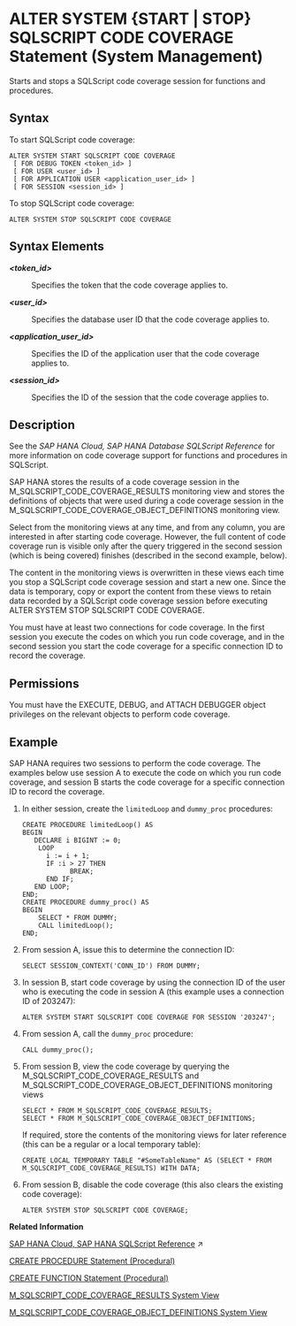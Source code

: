 <!-- loio1a40f07c15c3401083fc8fd8b9786f7b -->

# ALTER SYSTEM \{START | STOP\} SQLSCRIPT CODE COVERAGE Statement \(System Management\)

Starts and stops a SQLScript code coverage session for functions and procedures.



## Syntax

To start SQLScript code coverage:

```
ALTER SYSTEM START SQLSCRIPT CODE COVERAGE
 [ FOR DEBUG TOKEN <token_id> ]
 [ FOR USER <user_id> ]
 [ FOR APPLICATION USER <application_user_id> ]
 [ FOR SESSION <session_id> ]
```

To stop SQLScript code coverage:

```
ALTER SYSTEM STOP SQLSCRIPT CODE COVERAGE
```



<a name="loio1a40f07c15c3401083fc8fd8b9786f7b__sql_alter_system_start_perftrace_1sql_alter_system_start_perftrace_syntax_element"/>

## Syntax Elements


<dl>
<dt><b>

*<token\_id\>*

</b></dt>
<dd>

Specifies the token that the code coverage applies to.



</dd><dt><b>

*<user\_id\>*

</b></dt>
<dd>

Specifies the database user ID that the code coverage applies to.



</dd><dt><b>

*<application\_user\_id\>*

</b></dt>
<dd>

Specifies the ID of the application user that the code coverage applies to.



</dd><dt><b>

*<session\_id\>*

</b></dt>
<dd>

Specifies the ID of the session that the code coverage applies to.



</dd>
</dl>



<a name="loio1a40f07c15c3401083fc8fd8b9786f7b__sql_alter_system_start_perftrace_1sql_alter_system_start_perftrace_description"/>

## Description

See the *SAP HANA Cloud, SAP HANA Database SQLScript Reference* for more information on code coverage support for functions and procedures in SQLScript.

SAP HANA stores the results of a code coverage session in the M\_SQLSCRIPT\_CODE\_COVERAGE\_RESULTS monitoring view and stores the definitions of objects that were used during a code coverage session in the M\_SQLSCRIPT\_CODE\_COVERAGE\_OBJECT\_DEFINITIONS monitoring view.

Select from the monitoring views at any time, and from any column, you are interested in after starting code coverage. However, the full content of code coverage run is visible only after the query triggered in the second session \(which is being covered\) finishes \(described in the second example, below\).

The content in the monitoring views is overwritten in these views each time you stop a SQLScript code coverage session and start a new one. Since the data is temporary, copy or export the content from these views to retain data recorded by a SQLScript code coverage session before executing ALTER SYSTEM STOP SQLSCRIPT CODE COVERAGE.

You must have at least two connections for code coverage. In the first session you execute the codes on which you run code coverage, and in the second session you start the code coverage for a specific connection ID to record the coverage.



<a name="loio1a40f07c15c3401083fc8fd8b9786f7b__section_e1m_tpj_mfb"/>

## Permissions

You must have the EXECUTE, DEBUG, and ATTACH DEBUGGER object privileges on the relevant objects to perform code coverage.



<a name="loio1a40f07c15c3401083fc8fd8b9786f7b__sql_alter_system_stop_perftrace_1sql_alter_system_start_perftrace_example"/>

## Example

SAP HANA requires two sessions to perform the code coverage. The examples below use session A to execute the code on which you run code coverage, and session B starts the code coverage for a specific connection ID to record the coverage.

1.  In either session, create the `limitedLoop` and `dummy_proc` procedures:

    ```
    CREATE PROCEDURE limitedLoop() AS
    BEGIN
       DECLARE i BIGINT := 0;
        LOOP
          i := i + 1;
          IF :i > 27 THEN
                BREAK;
          END IF;
       END LOOP;
    END;
    CREATE PROCEDURE dummy_proc() AS
    BEGIN
        SELECT * FROM DUMMY;
        CALL limitedLoop();
    END;
    ```

2.  From session A, issue this to determine the connection ID:

    ```
    SELECT SESSION_CONTEXT('CONN_ID') FROM DUMMY;
    ```

3.  In session B, start code coverage by using the connection ID of the user who is executing the code in session A \(this example uses a connection ID of 203247\):

    ```
    ALTER SYSTEM START SQLSCRIPT CODE COVERAGE FOR SESSION '203247';
    ```

4.  From session A, call the `dummy_proc` procedure:

    ```
    CALL dummy_proc();
    ```

5.  From session B, view the code coverage by querying the M\_SQLSCRIPT\_CODE\_COVERAGE\_RESULTS and M\_SQLSCRIPT\_CODE\_COVERAGE\_OBJECT\_DEFINITIONS monitoring views

    ```
    SELECT * FROM M_SQLSCRIPT_CODE_COVERAGE_RESULTS;
    SELECT * FROM M_SQLSCRIPT_CODE_COVERAGE_OBJECT_DEFINITIONS;
    ```

    If required, store the contents of the monitoring views for later reference \(this can be a regular or a local temporary table\):

    ```
    CREATE LOCAL TEMPORARY TABLE "#SomeTableName" AS (SELECT * FROM M_SQLSCRIPT_CODE_COVERAGE_RESULTS) WITH DATA;
    ```

6.  From session B, disable the code coverage \(this also clears the existing code coverage\):

    ```
    ALTER SYSTEM STOP SQLSCRIPT CODE COVERAGE;
    ```


**Related Information**  


[SAP HANA Cloud, SAP HANA SQLScript Reference](https://help.sap.com/viewer/d1cb63c8dd8e4c35a0f18aef632687f0/2024_3_QRC/en-US/28f2d64d4fab4e789ee0070be418419d.html "This reference describes how to use the SQL extension SAP HANA SQLScript to embed data-intensive application logic into SAP HANA.") :arrow_upper_right:

[CREATE PROCEDURE Statement \(Procedural\)](create-procedure-statement-procedural-20d4674.md "Creates a procedure that uses the specified programming language.")

[CREATE FUNCTION Statement \(Procedural\)](create-function-statement-procedural-20d42e7.md "Creates a user-defined function.")

[M\_SQLSCRIPT\_CODE\_COVERAGE\_RESULTS System View](../../020-System-Views-Reference/022-Monitoring-Views/m-sqlscript-code-coverage-results-system-view-9628091.md "Provides per-session SQLScript code coverage results.")

[M\_SQLSCRIPT\_CODE\_COVERAGE\_OBJECT\_DEFINITIONS System View](../../020-System-Views-Reference/022-Monitoring-Views/m-sqlscript-code-coverage-object-definitions-system-view-7992c97.md "Provides definitions for the objects referenced in SQLScript code coverage results.")

